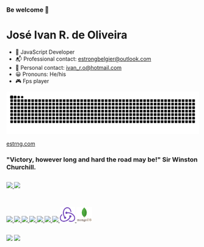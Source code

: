 ### Be welcome 👋

<h1>José Ivan R. de Oliveira</h1>

- 🚀 JavaScript Developer
- 📬 Professional contact: <a href="mailto:estrongbelgier@outlook.com?Subject=Hello%20estrng%20I%20came%20from%20your%20github." target="_blank"> estrongbelgier@outlook.com</a>
- 📩 Personal contact: <a href="mailto:ivan_r.o@hotmail.com?Subject=Hello%20estrng%20I%20came%20from%20your%20github." target="_blank"> ivan_r.o@hotmail.com</a>
- 😀 Pronouns: He/his
- 🎮 Fps player

<!-- [![Linkedin Badge](https://img.shields.io/badge/-LinkedIn-blue?style=flat-square&logo=Linkedin&logoColor=white&link=https://www.linkedin.com/in/estrongbelgier/)](https://www.linkedin.com/in/estrongbelgier/) -->

<!-- [![Stackoverflow Badge](https://img.shields.io/badge/-Stackoverflow-4CA143?style=flat-square&logo=Stackoverflow&logoColor=white&libk=https://pt.stackoverflow.com/users/183506/jose-ivan-ribeiro-de-oliveira)](https://pt.stackoverflow.com/users/183506/jose-ivan-ribeiro-de-oliveira)
[![Twitter Badge](https://img.shields.io/badge/-Twitter-1ca0f1?style=flat-square&labelColor=1ca0f1&logo=twitter&logoColor=white&link=https://twitter.com/lgdbittencourt)](https://twitter.com/estrongbelgier) -->

![Snake animation](https://github.com/Estrongbelgier/Estrongbelgier/blob/output/github-contribution-grid-snake.svg)

[estrng.com](https://www.estrng.com)

### "Victory, however long and hard the road may be!" Sir Winston Churchill.

##

<div align="start">
  <a href="https://github.com/estrng">
  <img height="180em" src="https://github-readme-stats.vercel.app/api?username=estrng&show_icons=true&theme=dracula&include_all_commits=true&count_private=true"/>
  <img height="180em" src="https://github-readme-stats.vercel.app/api/top-langs/?username=estrng&layout=compact&langs_count=7&theme=dracula"/>
</div>
  
##
  
<div style="display: inline_block"><br> 
  <img src="https://img.shields.io/badge/javascript%20-%23323330.svg?&style=for-the-badge&logo=javascript&logoColor=%23F7DF1E"/>
  <img src="https://img.shields.io/badge/typescript%20-%23007ACC.svg?&style=for-the-badge&logo=typescript&logoColor=white"/>
  <img src="https://img.shields.io/badge/react%20-%2320232a.svg?&style=for-the-badge&logo=react&logoColor=%2361DAFB"/>
 <img src="https://img.shields.io/badge/react_native%20-%2320232a.svg?&style=for-the-badge&logo=react&logoColor=%2361DAFB"/> 
  <img src="https://img.shields.io/badge/node.js%20-%2343853D.svg?&style=for-the-badge&logo=node.js&logoColor=white"/>
  <img src="https://img.shields.io/badge/git%20-%23F05033.svg?&style=for-the-badge&logo=git&logoColor=white"/>
  <img src="https://img.shields.io/badge/github%20-%23121011.svg?&style=for-the-badge&logo=github&logoColor=white"/>
  <img src="https://raw.githubusercontent.com/devicons/devicon/master/icons/redux/redux-original.svg" alt="redux" width="40" height="40"/> 
  <img src="https://raw.githubusercontent.com/devicons/devicon/master/icons/mongodb/mongodb-original-wordmark.svg" alt="mongodb" width="40" height="40"/> 
</div>

##

<div> 
  <a href = "mailto:estrongebelgierdg@gmail.com"><img src="https://img.shields.io/badge/-Gmail-%23333?style=for-the-badge&logo=gmail&logoColor=white" target="_blank"></a>
  <a href="https://www.linkedin.com/in/estrongbelgier/" target="_blank"><img src="https://img.shields.io/badge/-LinkedIn-%230077B5?style=for-the-badge&logo=linkedin&logoColor=white" target="_blank"></a> 
</div>
